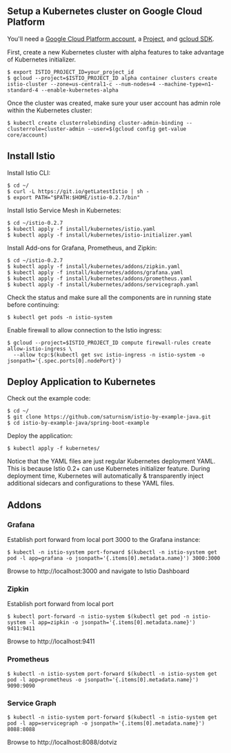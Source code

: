 ## Setup a Kubernetes cluster on Google Cloud Platform

You'll need a [Google Cloud Platform account](https://cloud.google.com/), a [Project](https://cloud.google.com/resource-manager/docs/creating-managing-projects), and [gcloud SDK](https://cloud.google.com/sdk/).

First, create a new Kubernetes cluster with alpha features to take advantage of Kubernetes initializer.
```
$ export ISTIO_PROJECT_ID=your_project_id
$ gcloud --project=$ISTIO_PROJECT_ID alpha container clusters create istio-cluster --zone=us-central1-c --num-nodes=4 --machine-type=n1-standard-4 --enable-kubernetes-alpha
```

Once the cluster was created, make sure your user account has admin role within the Kubernetes cluster:
```
$ kubectl create clusterrolebinding cluster-admin-binding --clusterrole=cluster-admin --user=$(gcloud config get-value core/account)
```

## Install Istio

Install Istio CLI:
```
$ cd ~/
$ curl -L https://git.io/getLatestIstio | sh -
$ export PATH="$PATH:$HOME/istio-0.2.7/bin"
```

Install Istio Service Mesh in Kubernetes:
```
$ cd ~/istio-0.2.7
$ kubectl apply -f install/kubernetes/istio.yaml
$ kubectl apply -f install/kubernetes/istio-initializer.yaml
```

Install Add-ons for Grafana, Prometheus, and Zipkin:
```
$ cd ~/istio-0.2.7
$ kubectl apply -f install/kubernetes/addons/zipkin.yaml
$ kubectl apply -f install/kubernetes/addons/grafana.yaml
$ kubectl apply -f install/kubernetes/addons/prometheus.yaml
$ kubectl apply -f install/kubernetes/addons/servicegraph.yaml
```

Check the status and make sure all the components are in running state before continuing:
```
$ kubectl get pods -n istio-system
```

Enable firewall to allow connection to the Istio ingress:
```
$ gcloud --project=$ISTIO_PROJECT_ID compute firewall-rules create allow-istio-ingress \ 
  --allow tcp:$(kubectl get svc istio-ingress -n istio-system -o jsonpath='{.spec.ports[0].nodePort}')
```

## Deploy Application to Kubernetes
Check out the example code:
```
$ cd ~/
$ git clone https://github.com/saturnism/istio-by-example-java.git
$ cd istio-by-example-java/spring-boot-example
```

Deploy the application:
```
$ kubectl apply -f kubernetes/
```

Notice that the YAML files are just regular Kubernetes deployment YAML. This is because Istio 0.2+ can use Kubernetes initializer feature.
During deployment time, Kubernetes will automatically & transparently inject additional sidecars and configurations to these YAML files.

## Addons
### Grafana
Establish port forward from local port 3000 to the Grafana instance:
```
$ kubectl -n istio-system port-forward $(kubectl -n istio-system get pod -l app=grafana -o jsonpath='{.items[0].metadata.name}') 3000:3000
```

Browse to http://localhost:3000 and navigate to Istio Dashboard

### Zipkin
Establish port forward from local port 
```
$ kubectl port-forward -n istio-system $(kubectl get pod -n istio-system -l app=zipkin -o jsonpath='{.items[0].metadata.name}') 9411:9411
```

Browse to http://localhost:9411

### Prometheus
```
$ kubectl -n istio-system port-forward $(kubectl -n istio-system get pod -l app=prometheus -o jsonpath='{.items[0].metadata.name}') 9090:9090
```

### Service Graph
```
$ kubectl -n istio-system port-forward $(kubectl -n istio-system get pod -l app=servicegraph -o jsonpath='{.items[0].metadata.name}') 8088:8088
```

Browse to http://localhost:8088/dotviz
